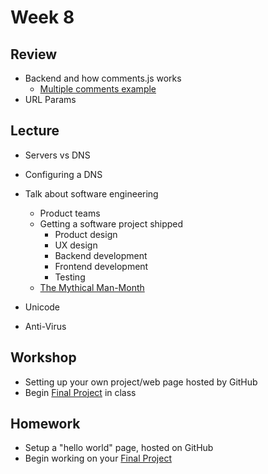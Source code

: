 # Week 8

## Review

- Backend and how comments.js works
  - [Multiple comments example](/comments)
- URL Params

## Lecture

- Servers vs DNS
- Configuring a DNS

- Talk about software engineering
  - Product teams
  - Getting a software project shipped
    - Product design
    - UX design
    - Backend development
    - Frontend development
    - Testing
  - [The Mythical Man-Month](https://en.wikipedia.org/wiki/The_Mythical_Man-Month)
- Unicode
- Anti-Virus

## Workshop

- Setting up your own project/web page hosted by GitHub
- Begin [Final Project](/homework/final) in class

## Homework

- Setup a "hello world" page, hosted on GitHub
- Begin working on your [Final Project](/homework/final)
